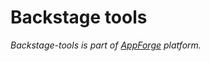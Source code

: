 
# Backstage tools

*Backstage-tools is part of [AppForge](https://github.com/bitshifted/appforge) platform.*